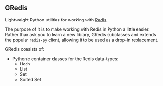 ## GRedis

Lightweight Python utilities for working with [Redis](http://redis.io).

The purpose of it is to make working with Redis in Python a little easier.
Rather than ask you to learn a new library, GRedis subclasses and extends
the popular `redis-py` client, allowing it to be used as a drop-in replacement.

GRedis consists of:

* Pythonic container classes for the Redis data-types:
    * Hash
    * List
    * Set
    * Sorted Set
